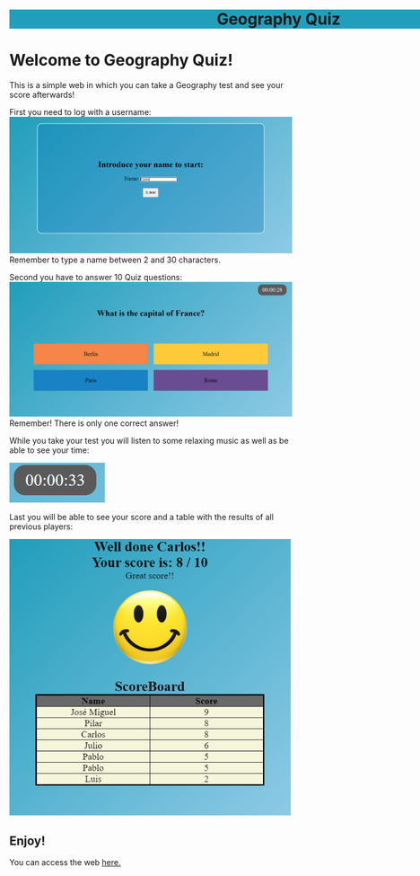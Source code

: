 
<div style="width: 100vw; heigh: 20vh; background-color: #219ebc;">
  <h1 style="text-align: center">Geography Quiz</h1>
</div>

<h1>Welcome to Geography Quiz!</h1> 

This is a simple web in which you can take a Geography test and see your score afterwards!

First you need to log with a username:
![Log in](./assets/Log_in.png  "Log in")
Remember to type a name between 2 and 30 characters.

Second you have to answer 10 Quiz questions:
![Quiz](./assets/Quiz.png  "Quiz")
Remember! There is only one correct answer!

While you take your test you will listen to some relaxing music as well as be able to see your time: 

![Crono](./assets/Crono.png  "Crono")

Last you will be able to see your score and a table with the results of all previous players:

![Score](./assets/Score.png  "Score")

<h2> Enjoy! </h2>

You can access the web [here.](https://barberomiguel.github.io/quiz/)